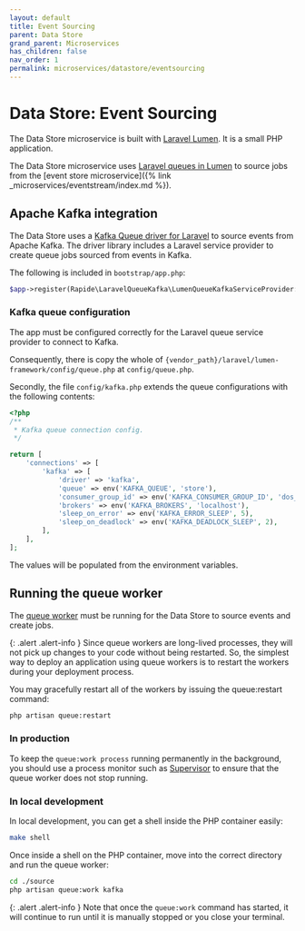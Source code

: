 ```yaml
---
layout: default
title: Event Sourcing
parent: Data Store
grand_parent: Microservices
has_children: false
nav_order: 1
permalink: microservices/datastore/eventsourcing
---
```


# Data Store: Event Sourcing

The Data Store microservice is built with [Laravel Lumen](https://lumen.laravel.com). It is a small PHP application.

The Data Store microservice uses [Laravel queues in Lumen](https://lumen.laravel.com/docs/5.7/queues) to source jobs from the [event store microservice]({% link _microservices/eventstream/index.md %}).

## Apache Kafka integration

The Data Store uses a [Kafka Queue driver for Laravel](https://github.com/rapideinternet/laravel-queue-kafka) to source events from Apache Kafka. The driver library includes a Laravel service provider to create queue jobs sourced from events in Kafka.

The following is included in `bootstrap/app.php`:

```php
$app->register(Rapide\LaravelQueueKafka\LumenQueueKafkaServiceProvider::class);
```

### Kafka queue configuration

The app must be configured correctly for the Laravel queue service provider to connect to Kafka.

Consequently, there is copy the whole of `{vendor_path}/laravel/lumen-framework/config/queue.php` at `config/queue.php`.

Secondly, the file `config/kafka.php` extends the queue configurations with the following contents:

```php
<?php
/**
 * Kafka queue connection config.
 */

return [
    'connections' => [
        'kafka' => [
            'driver' => 'kafka',
            'queue' => env('KAFKA_QUEUE', 'store'),
            'consumer_group_id' => env('KAFKA_CONSUMER_GROUP_ID', 'dos_data_store'),
            'brokers' => env('KAFKA_BROKERS', 'localhost'),
            'sleep_on_error' => env('KAFKA_ERROR_SLEEP', 5),
            'sleep_on_deadlock' => env('KAFKA_DEADLOCK_SLEEP', 2),
        ],
    ],
];
```

The values will be populated from the environment variables.

## Running the queue worker

 The [queue worker](https://laravel.com/docs/5.7/queues#running-the-queue-worker) must be running for the Data Store to source events and create jobs.

{: .alert .alert-info }
Since queue workers are long-lived processes, they will not pick up changes to your code without being restarted. So, the simplest way to deploy an application using queue workers is to restart the workers during your deployment process.

You may gracefully restart all of the workers by issuing the queue:restart command:

```bash
php artisan queue:restart
```

### In production

To keep the `queue:work process` running permanently in the background, you should use a process monitor such as [Supervisor](https://laravel.com/docs/5.7/queues#supervisor-configuration) to ensure that the queue worker does not stop running.

### In local development

In local development, you can get a shell inside the PHP container easily:

```bash
make shell
```

Once inside a shell on the PHP container, move into the correct directory and run the queue worker:

```bash
cd ./source
php artisan queue:work kafka
```

{: .alert .alert-info }
Note that once the `queue:work` command has started, it will continue to run until it is manually stopped or you close your terminal.
